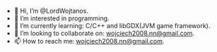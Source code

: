 - 👋 Hi, I’m @LordWojtanos.
- 👀 I’m interested in programming.
- 🌱 I’m currently learning: C/C++ and libGDX(JVM game framework).
- 💞️ I’m looking to collaborate on: wojciech2008.nn@gmail.com.
- 📫 How to reach me: wojciech2008.nn@gmail.com.

<!---
LordWojtanos/LordWojtanos is a ✨ special ✨ repository because its `README.md` (this file) appears on your GitHub profile.
You can click the Preview link to take a look at your changes.
Nothing.
--->
